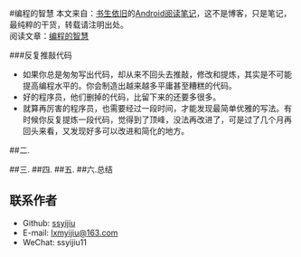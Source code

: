 #编程的智慧
本文来自：[书生依旧](https://github.com/ssyijiu)的[Android阅读笔记](https://github.com/ssyijiu/Android-ReadingNotes)，这不是博客，只是笔记，最纯粹的干货，转载请注明出处。     
阅读文章：[编程的智慧](http://www.jianshu.com/p/7645a5ea7f46)

###反复推敲代码
- 如果你总是匆匆写出代码，却从来不回头去推敲，修改和提炼，其实是不可能提高编程水平的。你会制造出越来越多平庸甚至糟糕的代码。
- 好的程序员，他们删掉的代码，比留下来的还要多很多。
- 就算再厉害的程序员，也需要经过一段时间，才能发现最简单优雅的写法。有时候你反复提炼一段代码，觉得到了顶峰，没法再改进了，可是过了几个月再回头来看，又发现好多可以改进和简化的地方。

##二.

##三.
##四.
##五.
##六.总结

## 联系作者
- Github: [ssyijiu](https://github.com/ssyijiu)
- E-mail: lxmyijiu@163.com
- WeChat: ssyijiu11


